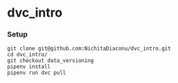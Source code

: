 # dvc_intro
### Setup
```
git clone git@github.com:NichitaDiaconu/dvc_intro.git
cd dvc_intro/
git checkout data_versioning
pipenv install
pipenv run dvc pull
```